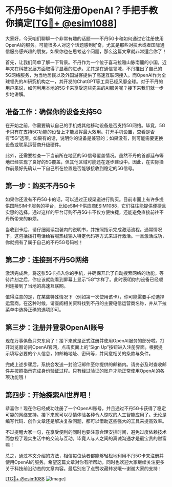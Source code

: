 # 不丹5G卡如何注册OpenAI？手把手教你搞定[[TG💪+ @esim1088](https://t.me/s/esim1088)]

大家好，今天咱们聊聊一个非常有趣的话题——不丹5G卡和如何通过它注册使用OpenAI的服务。可能很多人对这个话题感到好奇，尤其是那些对技术或者国际通信服务感兴趣的朋友。如果你也在思考这个问题，那么这篇文章就非常适合你了！

首先，让我们简单了解一下背景。不丹作为一个位于喜马拉雅山脉南麓的小国，近年来在科技发展方面取得了显著的进步。尤其是在通信领域，不丹推出了自己的5G网络服务，为当地居民以及外国游客提供了高速互联网接入。而OpenAI作为全球领先的AI研究机构之一，其开发的ChatGPT等工具已经风靡全球。对于不丹的用户来说，如何利用本地的5G卡来享受这些先进的AI服务呢？接下来我们就一步步地讲解。

## 准备工作：确保你的设备支持5G

在开始之前，你需要确认自己的手机或其他移动设备是否支持5G网络。毕竟，5G卡只有在支持5G功能的设备上才能发挥最大效用。打开手机设置，查看是否有“5G”选项。如果有的话，说明你的设备是兼容的；如果没有，则可能需要更换设备或联系运营商升级硬件。

此外，还需要检查一下当前所在地区的5G信号覆盖情况。虽然不丹的首都廷布等地已经实现了良好的5G覆盖，但其他区域可能还在逐步建设中。因此，在实际操作前最好先确认一下自己所在位置是否能够接收到稳定的5G信号。

## 第一步：购买不丹5G卡

如果你还没有不丹5G卡的话，可以通过正规渠道进行购买。目前市面上有许多提供国际SIM卡服务的平台，比如eSIM卡供应商ESIM1088，它们往往能提供便捷且实惠的选择。通过这样的平台订购不丹5G卡不仅方便快捷，还能避免直接前往不丹所带来的麻烦。

当收到卡后，请仔细阅读包装内的说明书，并按照指示完成激活流程。通常情况下，这包括拨打电话给客服热线输入特定代码等方式来进行激活。一旦激活成功，你就拥有了属于自己的不丹5G号码啦！

## 第二步：连接到不丹5G网络

激活完成后，将这张5G卡插入你的手机，并确保开启了自动搜索网络的功能。等待片刻之后，你应该就能看到屏幕上显示“5G”字样了。此时表明你的设备已经顺利连接到了当地的高速互联网。

值得注意的是，在某些特殊情况下（例如第一次使用该卡），你可能需要手动选择运营商。在这种时候，请查阅相关资料找到不丹的主要电信运营商名称，并从下拉菜单中选择正确的选项即可。

## 第三步：注册并登录OpenAI账号

现在万事俱备只欠东风了！接下来就是正式注册并使用OpenAI服务的部分啦。打开浏览器访问OpenAI官网，点击页面上的“Sign Up”按钮进入注册界面。根据提示填写必要的个人信息，如邮箱地址、密码等，并同意相关的条款与条件。

完成上述步骤后，系统会发送一封验证邮件至你提供的邮箱内。请务必及时查收邮件并按照指示完成身份验证过程。只有经过验证的账户才能正常使用OpenAI的各项功能哦！

## 第四步：开始探索AI世界吧！

恭喜你！现在你已经成功注册了一个OpenAI账号，并且通过不丹5G卡获得了稳定可靠的网络支持。接下来就可以尽情体验各种令人惊叹的人工智能应用了。无论是编写代码、创作文章还是解决复杂问题，都可以借助这些强大的工具来提高效率。

不过提醒大家一句，在享受便利的同时也要注意合理安排时间，避免过度依赖技术而忽视了现实生活中的交流与互动。毕竟人与人之间的真诚沟通才是最宝贵的财富嘛！

总之，通过本文介绍的方法，相信每位读者都能够轻松地利用不丹5G卡来注册并使用OpenAI的服务。希望这篇文章对你有所帮助，同时也欢迎大家继续关注更多关于科技前沿动态的文章内容。最后别忘了点赞收藏转发哦～谢谢大家的支持！

[[TG💪+ @esim1088](https://t.me/s/esim1088) ![Image](https://i.postimg.cc/4NQfJmqS/Snipaste-2025-05-13-00-14-12.png)]